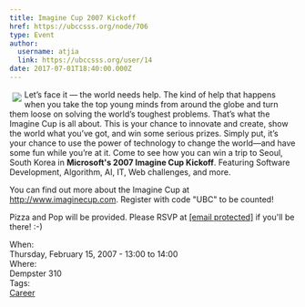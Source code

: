 ```yaml
---
title: Imagine Cup 2007 Kickoff 
href: https://ubccsss.org/node/706
type: Event
author:
  username: atjia
  link: https://ubccsss.org/user/14
date: 2017-07-01T18:40:00.000Z
---
```


<div class="field field-name-body field-type-text-with-summary field-label-hidden"><div class="field-items"><div class="field-item even"><p><img src="/files/header_logo.jpg" align="left" vspace="5" hspace="5">Let&#x2019;s face it &#x2014; the world needs help. The kind of help that happens when you take the top young minds from around the globe and turn them loose on solving the world&#x2019;s toughest problems. That&#x2019;s what the Imagine Cup is all about. This is your chance to innovate and create, show the world what you&#x2019;ve got, and win some serious prizes. Simply put, it&#x2019;s your chance to use the power of technology to change the world&#x2014;and have some fun while you&#x2019;re at it.  Come to see how you can win a trip to Seoul, South Korea in <strong>Microsoft&apos;s 2007 Imagine Cup Kickoff</strong>. Featuring Software Development, Algorithm, AI, IT, Web challenges, and more.</p>
<p>You can find out more about the Imagine Cup at <a href="http://www.imaginecup.com">http://www.imaginecup.com</a>.  Register with code &quot;UBC&quot; to be counted!</p>
<p>Pizza and Pop will be provided.  Please RSVP at <a href="/cdn-cgi/l/email-protection#2f42464c5d405c40495b6f5b474a4c5a4d4a014c4e"><span class="__cf_email__" data-cfemail="c4a9ada7b6abb7aba2b084b0aca1a7b1a6a1eaa7a5">[email&#xA0;protected]</span></a> if you&apos;ll be there! :-)</p>
</div></div></div><div class="field field-name-field-dates field-type-datetime field-label-above"><div class="field-label">When:&#xA0;</div><div class="field-items"><div class="field-item even"><span class="date-display-single">Thursday, February 15, 2007 - <span class="date-display-range"><span class="date-display-start">13:00</span> to <span class="date-display-end">14:00</span></span></span></div></div></div><div class="field field-name-field-location field-type-text field-label-above"><div class="field-label">Where:&#xA0;</div><div class="field-items"><div class="field-item even">Dempster 310</div></div></div>    <footer>
    <div class="field field-name-field-tags field-type-taxonomy-term-reference field-label-above"><div class="field-label">Tags:&#xA0;</div><div class="field-items"><div class="field-item even"><a href="/career">Career</a></div></div></div>      </footer>